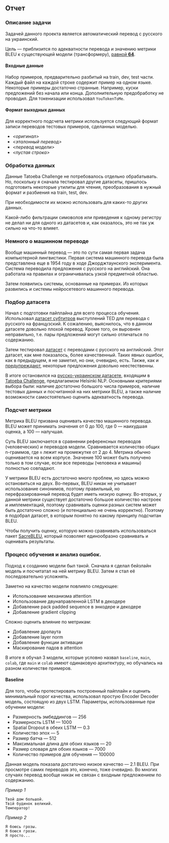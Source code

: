 ## Отчет

### Описание задачи
Задачей данного проекта является автоматический перевод с русского на украинский.

Цель — приблизится по адекватности перевода и значению метрики BLEU к существующей модели (трансформеру), 
[равной **64**](https://github.com/Helsinki-NLP/Tatoeba-Challenge/tree/master/models/rus-ukr).

#### Входные данные
Набор примеров, предварительно разбитый на train, dev, test части. Каждый файл на каждой строке содержит пример на
одном языке. Некоторые примеры достаточно странные. Например, куски предложений без начала или конца. Дополнительную 
предобработку не проводил. Для токенизации использовал `YouTokenToMe`.

#### Формат выходных данных
Для корректного подсчета метрики используется следующий формат записи переводов тестовых примеров, сделанных моделью.

- *<оригинал>*
- *<эталонный перевод>*
- *<перевод модели>*
- *<пустая строка>*

### Обработка данных
Данные Tatoeba Challenge не потребовалось отдельно обрабатывать. Но, поскольку я сначала тестировал другие датасеты,
пришлось подготовить некоторые утилиты для чтения, преобразования в нужный формат и разбиения на train, test, dev.

При необходимости их можно использовать для каких-то других данных.

Какой-либо фильтрации симоволов или приведения к одному регистру не делал ни для одного из датасетов и, как оказалось,
это не так уж сильно на что-то влияет.

### Немного о машинном переводе
Вообще машинный перевод — это по сути самая первая задача компьютерной лингвистики. Первая система машинного перевода
была представлена еще в 1954 году в ходе Джорджтаунского эксперимента. Система переводила предложения с русского на
английский. Она работала на правилах и ограничивалась узкой предметной областью.


Затем появились системы, основанные на примерах. Из которых развились и системы нейросетевого машинного перевода.


### Подбор датасета
Начал с подготовки пайплайна для всего процесса обучения. Использовал 
[датасет субтитров](https://github.com/ajinkyakulkarni14/TED-Multilingual-Parallel-Corpus) выступлений TED для перевода
с русского на французский. К сожалению, выяснилось, что в данном датасете довольно плохой перевод. Кроме того, он 
выровнен неправильно, т.е. пары предложений могут сильно отличаться по содержанию.

Затем тестировал [датасет](https://www.manythings.org/anki/) с переводами с русского на английский. Этот датасет, как
мне показалось, более качественный. Таких явных ошибок, как в предыдущем, я не заметил, но они, очевидно, есть. Также,
как и [предупреждают](https://www.manythings.org/corpus/warningtatoeba.html), некоторые предложения довольно
неестественны.

В итоге остановился на [русско-украинском датасете](https://object.pouta.csc.fi/Tatoeba-Challenge/rus-ukr.tar),
входящим в [Tatoeba Challenge](https://github.com/Helsinki-NLP/Tatoeba-Challenge), предлагаемом Helsinki NLP.
Основными критериями выбора были: наличие достаточно большого числа примеров, наличие тестовых данных и посчитанной
на них метрики BLEU, а также наличие возможности самостоятельно оценить адекватность перевода.

### Подсчет метрики

Метрика BLEU призвана оценивать качество машинного перевода. BLEU может принимать значения от 0 до 100, где
0 — наихудшая оценка, а 100 — налучшая.


Суть BLEU заключается в сравнении референсных переводов (человеческих) и переводов модели. Сравнивается количество
общих n-граммов, где `n` лежит на промежутке от 2 до 4. Метрика обычно оценивается на всем корпусе. Значение 100
может быть получено только в том случае, если все переводы (человека и машины) полностью совпадают.


У метрики BLEU есть достаточно много проблем, но здесь можно остановиться на двух. Во-первых, BLEU никак не учитывает
использование синонимов, поэтому правильный, но перефразированный перевод будет иметь низкую оценку. Во-вторых, у данной
метрики существует достаточно большое количество настроек и имплементаций, поэтому сравнивать оценки разных систем может
быть достаточно сложно (и потенциально не очень корректно). Поэтому я подобрал датасет, в которым понятно по какому принципу
подсчитан BLEU.


Чтобы получить оценку, которую можно сравнивать использовалься пакет [SacreBLEU](https://github.com/mjpost/sacrebleu), который позволяет
единообразно сравнивать и оценивать результаты.


### Процесс обучения и анализ ошибок.

Подход к созданию модели был такой. Сначала я сделал бейзлайн модель и посчитатал на ней метрику BLEU.
Затем я стал её последовательно усложнять.


Заметно на качество модели повлияло следующее:
- Использование механизма attention
- Использование двунаправленной LSTM в декодере
- Добавление pack padded sequence в энкодере и декодере
- Добавление gradient clipping

Сложно оценить влияние по метрикам:
- Добавление дропаута
- Добавление layer norm
- Добавление функции активации
- Маскирование падов в attention

В итоге я обучал 3 модели, которые условно назвал `baseline`, `main`, `colab`, где `main` и `colab` имеют одинаковую архитектуру,
но обучались на разном количестве примеров.

#### Baseline
Для того, чтобы протестировать построенный пайплайн и оценить минимальный порог качества, использовал простую Encoder
Decoder модель, состоящую из двух LSTM.
Параметры, использованные при обучении модели:


- Размерность эмбеддингов — 256
- Размерность LSTM — 1000
- Spatial Dropout в обеих LSTM — 0.3
- Количество эпох — 5
- Размер батча — 512
- Максимальная длина для обоих языков — 20
- Размер словаря для обоих языков — 7000
- Количество примеров для обучения — 100000

Данная модель показала достаточно низкое качество — 2.1 BLEU. При просмотре самих переводов это, конечно, тоже очевидно.
Во многих случаях перевод вообще никак не связан с входным предложением по содержанию.

*Пример 1*
```
Твой дом большой.
Твій будинок великий.
Температор!
```
*Пример 2*
```
Я боюсь грозы.
Я боюся грози.
Я просто...
```









